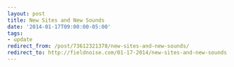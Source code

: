 ```yaml
---
layout: post 
title: New Sites and New Sounds 
date: '2014-01-17T09:00:00-05:00' 
tags: 
- update 
redirect_from: /post/73612321378/new-sites-and-new-sounds/
redirect_to: http://fieldnoise.com/01-17-2014/new-sites-and-new-sounds.html
---
```

